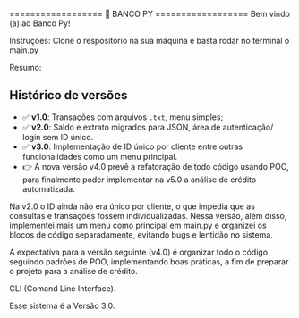 ================== 🏦 BANCO PY ==================
Bem vindo (a) ao Banco Py!

Instruções:
Clone o respositório na sua máquina e basta rodar no terminal o main.py

Resumo:
## Histórico de versões

- ✅ **v1.0**: Transações com arquivos `.txt`, menu simples;
- ✅ **v2.0**: Saldo e extrato migrados para JSON, área de autenticação/ login sem ID único.
- ✅ **v3.0**: Implementação de ID único por cliente entre outras funcionalidades como um menu principal.
- 👉 A nova versão v4.0 prevê a refatoração de todo código usando POO, para finalmente poder implementar na v5.0 a análise de crédito automatizada.

Na v2.0 o ID ainda não era único por cliente, o que impedia que as consultas e transações fossem individualizadas. Nessa versão, além disso, implementei mais um menu como principal em main.py e organizei os blocos de código separadamente, evitando bugs e lentidão no sistema.

A expectativa para a versão seguinte (v4.0) é organizar todo o código seguindo padrões de POO, implementando boas práticas, a fim de preparar o projeto para a análise de crédito.

CLI (Comand Line Interface).

Esse sistema é a Versão 3.0.
